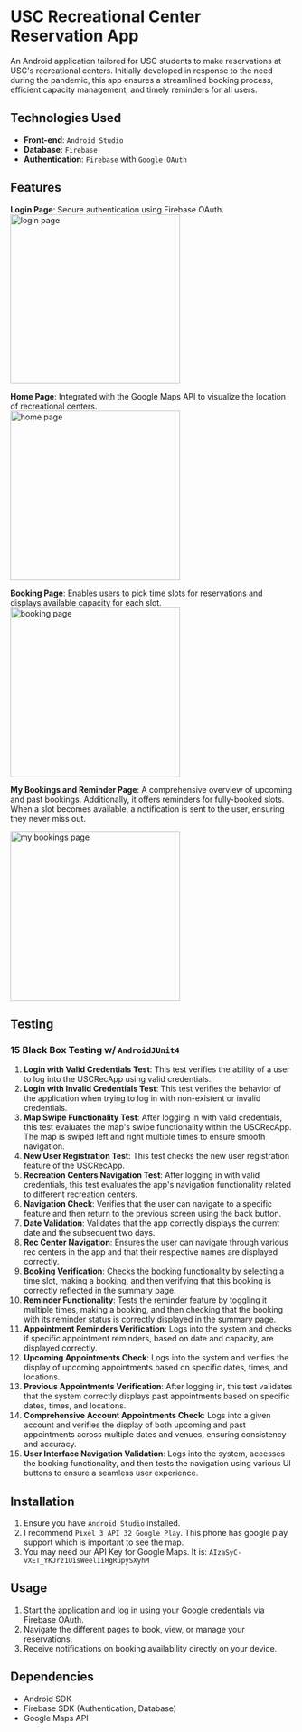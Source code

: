 # USC Recreational Center Reservation App

An Android application tailored for USC students to make reservations at USC's recreational centers. Initially developed in response to the need during the pandemic, this app ensures a streamlined booking process, efficient capacity management, and timely reminders for all users.

## Technologies Used
* **Front-end**: `Android Studio`
* **Database**: `Firebase`
* **Authentication**: `Firebase` with `Google OAuth`

## Features
**Login Page**: Secure authentication using Firebase OAuth.\
<img src="img/login_page.png" alt="login page" width="300">

**Home Page**: Integrated with the Google Maps API to visualize the location of recreational centers. \
<img src="img/home_page.png" alt="home page" width="300">

**Booking Page**: Enables users to pick time slots for reservations and displays available capacity for each slot. \
<img src="img/booking_page.png" alt="booking page" width="300">

**My Bookings and Reminder Page**: A comprehensive overview of upcoming and past bookings. Additionally, it offers reminders for fully-booked slots. When a slot becomes available, a notification is sent to the user, ensuring they never miss out.

<img src="img/bookingsAndReminder_page.png" alt="my bookings page" width="300">

## Testing
### 15 Black Box Testing w/ `AndroidJUnit4`
1. **Login with Valid Credentials Test**: This test verifies the ability of a user to log into the USCRecApp using valid credentials. 
2. **Login with Invalid Credentials Test**: This test verifies the behavior of the application when trying to log in with non-existent or invalid credentials.
3. **Map Swipe Functionality Test**: After logging in with valid credentials, this test evaluates the map's swipe functionality within the USCRecApp. The map is swiped left and right multiple times to ensure smooth navigation.
4. **New User Registration Test**: This test checks the new user registration feature of the USCRecApp.
5. **Recreation Centers Navigation Test**: After logging in with valid credentials, this test evaluates the app's navigation functionality related to different recreation centers.
6. **Navigation Check**: Verifies that the user can navigate to a specific feature and then return to the previous screen using the back button.
7. **Date Validation**: Validates that the app correctly displays the current date and the subsequent two days.
8. **Rec Center Navigation**: Ensures the user can navigate through various rec centers in the app and that their respective names are displayed correctly.
9. **Booking Verification**: Checks the booking functionality by selecting a time slot, making a booking, and then verifying that this booking is correctly reflected in the summary page.
10. **Reminder Functionality**: Tests the reminder feature by toggling it multiple times, making a booking, and then checking that the booking with its reminder status is correctly displayed in the summary page.
11. **Appointment Reminders Verification**: Logs into the system and checks if specific appointment reminders, based on date and capacity, are displayed correctly.
12. **Upcoming Appointments Check**: Logs into the system and verifies the display of upcoming appointments based on specific dates, times, and locations.
13. **Previous Appointments Verification**: After logging in, this test validates that the system correctly displays past appointments based on specific dates, times, and locations.
14. **Comprehensive Account Appointments Check**: Logs into a given account and verifies the display of both upcoming and past appointments across multiple dates and venues, ensuring consistency and accuracy.
15. **User Interface Navigation Validation**: Logs into the system, accesses the booking functionality, and then tests the navigation using various UI buttons to ensure a seamless user experience.

## Installation
1. Ensure you have `Android Studio` installed.
2. I recommend `Pixel 3 API 32 Google Play`. This phone has google play support which is important to see the map.
3. You may need our API Key for Google Maps. It is: `AIzaSyC-vXET_YKJrz1UisWeelIiHgRupySXyhM`

## Usage
1. Start the application and log in using your Google credentials via Firebase OAuth.
2. Navigate the different pages to book, view, or manage your reservations.
3. Receive notifications on booking availability directly on your device.

## Dependencies
* Android SDK
* Firebase SDK (Authentication, Database)
* Google Maps API